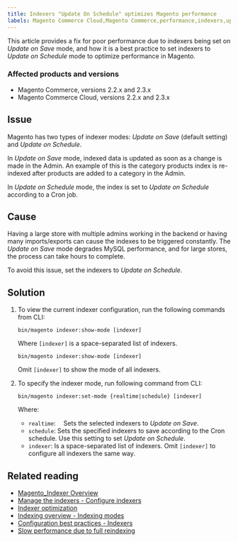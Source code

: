 ```yaml
---
title: Indexers "Update On Schedule" optimizes Magento performance  
labels: Magento Commerce Cloud,Magento Commerce,performance,indexers,update on save,update on schedule,best practices,2.3.x,2.2.x
---
```


This article provides a fix for poor performance due to indexers being set on _Update on Save_ mode, and how it is a best practice to set indexers to _Update on Schedule_ mode to optimize performance in Magento.

### Affected products and versions

* Magento Commerce, versions 2.2.x and 2.3.x
* Magento Commerce Cloud, versions 2.2.x and 2.3.x

## Issue

Magento has two types of indexer modes: _Update on Save_ (default setting) and _Update on Schedule_.

In _Update on Save_ mode, indexed data is updated as soon as a change is made in the Admin. An example of this is the category products index is re-indexed after products are added to a category in the Admin.

In _Update on Schedule_ mode, the index is set to _Update on Schedule_ according to a Cron job.

## Cause

Having a large store with multiple admins working in the backend or having many imports/exports can cause the indexes to be triggered constantly. The _Update on Save_ mode degrades MySQL performance, and for large stores, the process can take hours to complete.

To avoid this issue, set the indexers to _Update on Schedule_.

## Solution

1. To view the current indexer configuration, run the following commands from CLI:  
    
    
    <pre><code class="language-xml">bin/magento indexer:show-mode [indexer]</code></pre>
    
      
     Where `` [indexer] `` is a space-separated list of indexers. 
    
    <pre><code class="language-xml">bin/magento indexer:show-mode [indexer]</code></pre>
    
    
    
      
     Omit `` [indexer] `` to show the mode of all indexers.
    
    
 1. To specify the indexer mode, run following command from CLI:  
    
    
    <pre><code class="language-xml">bin/magento indexer:set-mode {realtime|schedule} [indexer]</code></pre>
    
      
     Where:  
    
    
    * `` realtime ``:    Sets the selected indexers to _Update on Save_.
    * `` schedule ``:    Sets the specified indexers to save according to the Cron schedule. Use this setting to set _Update on Schedule_.
    * `` indexer ``:      Is a space-separated list of indexers. Omit `` [indexer] `` to configure all indexers the same way.
    
    
    

## Related reading

* [Magento\_Indexer Overview](https://devdocs.magento.com/guides/v2.3/mrg/ce/Indexer.html)
* [Manage the indexers - Configure indexers](https://devdocs.magento.com/guides/v2.3/config-guide/cli/config-cli-subcommands-index.html#configure-indexers)
* [Indexer optimization](https://devdocs.magento.com/guides/v2.3/extension-dev-guide/indexer-batch.html)
* [Indexing overview - Indexing modes](https://devdocs.magento.com/guides/v2.3/extension-dev-guide/indexing.html#m2devgde-indexing-modes)
* [Configuration best practices - Indexers](https://devdocs.magento.com/guides/v2.3/performance-best-practices/configuration.html#indexers)
* [Slow performance due to full reindexing](https://support.magento.com/hc/en-us/articles/360039207872)